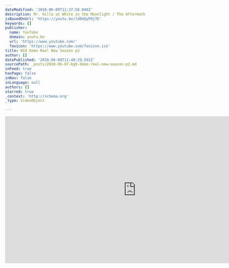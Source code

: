 ```yaml
---
dateModified: '2016-06-09T11:37:58.846Z'
description: Mr. Killa at White in the Moonlight / The Aftermath
isBasedOnUrl: 'https://youtu.be/ld8UQyP0j7E'
keywords: []
publisher:
  name: YouTube
  domain: youtu.be
  url: 'https://www.youtube.com/'
  favicon: 'https://www.youtube.com/favicon.ico'
title: KG9 Demo Reel New Season p2
author: []
datePublished: '2016-06-09T11:40:29.591Z'
sourcePath: _posts/2016-06-07-kg9-demo-reel-new-season-p2.md
inFeed: true
hasPage: false
inNav: false
inLanguage: null
authors: []
starred: true
_context: 'http://schema.org'
_type: VideoObject

---
```

<iframe src="https://cdn.embedly.com/widgets/media.html?src=https%3A%2F%2Fwww.youtube.com%2Fembed%2Fld8UQyP0j7E%3Ffeature%3Doembed&amp;url=http%3A%2F%2Fwww.youtube.com%2Fwatch%3Fv%3Dld8UQyP0j7E&amp;image=https%3A%2F%2Fi.ytimg.com%2Fvi%2Fld8UQyP0j7E%2Fhqdefault.jpg&amp;key=b7d04c9b404c499eba89ee7072e1c4f7&amp;type=text%2Fhtml&amp;schema=youtube" width="854" height="480" scrolling="no" frameborder="0" allowfullscreen="" style=""></iframe>